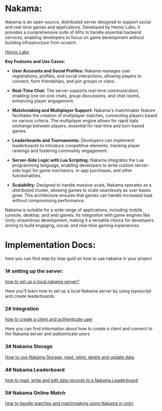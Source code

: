 # Nakama:
Nakama is an open-source, distributed server designed to support social and real-time games and applications. Developed by Heroic Labs, it provides a comprehensive suite of APIs to handle essential backend services, enabling developers to focus on game development without building infrastructure from scratch.

[Heroic Labs](https://heroiclabs.github.io/nakama-docs/?utm_source=chatgpt.com)

**Key Features and Use Cases:**

- **User Accounts and Social Profiles:** Nakama manages user registrations, profiles, and social interactions, allowing players to connect, form friendships, and join groups or clans.

- **Real-Time Chat:** The server supports real-time communication, enabling one-on-one chats, group discussions, and chat rooms, enhancing player engagement.

- **Matchmaking and Multiplayer Support:** Nakama's matchmaker feature facilitates the creation of multiplayer matches, connecting players based on various criteria. The multiplayer engine allows for rapid data exchange between players, essential for real-time and turn-based games.

- **Leaderboards and Tournaments:** Developers can implement leaderboards to introduce competitive elements, tracking player rankings and fostering community engagement.

- **Server-Side Logic with Lua Scripting:** Nakama integrates the Lua programming language, enabling developers to write custom server-side logic for game mechanics, in-app purchases, and other functionalities.

- **Scalability:** Designed to handle massive scale, Nakama operates as a distributed cluster, allowing games to scale seamlessly as user bases grow. This architecture ensures that games can handle increased load without compromising performance.

Nakama is suitable for a wide range of applications, including mobile, console, desktop, and web games. Its integration with game engines like Unity streamlines development, making it a versatile choice for developers aiming to build engaging, social, and real-time gaming experiences.

# Implementation Docs:
here you can find step by step guid on how to use nakama in your project

### 1# setting up the server:
[how to set up a local nakama server?](https://github.com/Karen-Najafzadeh/Unity-Internship-Learning-Documentation/tree/main/Nakama/Initialization)

Here you'll learn how to set up a local Nakama server by using typescript and create leaderboards.

### 2# Integration
[how to create a client and authenticate user](https://github.com/Karen-Najafzadeh/Unity-Internship-Learning-Documentation/tree/main/Nakama/Integration)

Here you can find information about how to create a client and connect to the Nakama server and authenticate users

### 3# Nakama Storage
[How to use Nakama Storage, read, wtire, delete and update data](https://github.com/Karen-Najafzadeh/Unity-Internship-Learning-Documentation/tree/main/Nakama/Nakama-Storage)

### 4# Nakama Leaderboard
[how to read, write and edit data records to a Nakama Leaderboard](https://github.com/Karen-Najafzadeh/Unity-Internship-Learning-Documentation/tree/main/Nakama/Leaderboards)

### 5# Nakama Online Match
[how to handle matches and matchmaking using Nakama in unity](https://github.com/Karen-Najafzadeh/Unity-Internship-Learning-Documentation/tree/main/Nakama/Online-Match)

